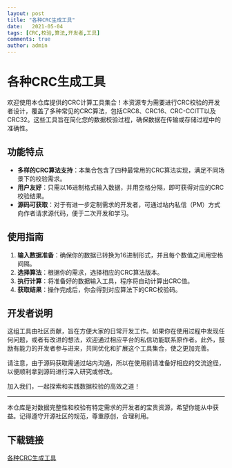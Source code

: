 ```yaml
---
layout: post
title: "各种CRC生成工具"
date:   2021-05-04
tags: [CRC,校验,算法,开发者,工具]
comments: true
author: admin
---
```

# 各种CRC生成工具

欢迎使用本仓库提供的CRC计算工具集合！本资源专为需要进行CRC校验的开发者设计，覆盖了多种常见的CRC算法，包括CRC8、CRC16、CRC-CCITT以及CRC32。这些工具旨在简化您的数据校验过程，确保数据在传输或存储过程中的准确性。

## 功能特点

- **多样的CRC算法支持**：本集合包含了四种最常用的CRC算法实现，满足不同场景下的校验需求。
- **用户友好**：只需以16进制格式输入数据，并用空格分隔，即可获得对应的CRC校验结果。
- **源码可获取**：对于有进一步定制需求的开发者，可通过站内私信（PM）方式向作者请求源代码，便于二次开发和学习。

## 使用指南

1. **输入数据准备**：确保你的数据已转换为16进制形式，并且每个数值之间用空格间隔。
2. **选择算法**：根据你的需求，选择相应的CRC算法版本。
3. **执行计算**：将准备好的数据输入工具，程序将自动计算出CRC值。
4. **获取结果**：操作完成后，你会得到对应算法下的CRC校验码。

## 开发者说明

这组工具由社区贡献，旨在方便大家的日常开发工作。如果你在使用过程中发现任何问题，或者有改进的想法，欢迎通过相应平台的私信功能联系原作者。此外，鼓励有能力的开发者参与进来，共同优化和扩展这个工具集合，使之更加完善。

请注意，由于源码获取需通过站内沟通，所以在使用前请准备好相应的交流途径，以便顺利拿到源码进行深入研究或修改。

加入我们，一起探索和实践数据校验的高效之道！

---

本仓库是对数据完整性和校验有特定需求的开发者的宝贵资源，希望你能从中获益。记得遵守开源社区的规范，尊重原创，合理利用。

## 下载链接

[各种CRC生成工具](https://pan.quark.cn/s/1f2823445a7e)
